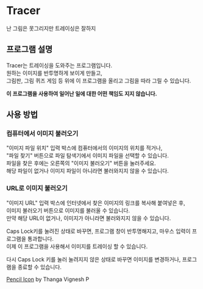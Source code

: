 # Tracer
 난 그림은 못그리지만 트레이싱은 잘하지

## 프로그램 설명
 Tracer는 트레이싱을 도와주는 프로그램입니다.   
 원하는 이미지를 반투명하게 보이게 만들고,   
 그림판, 그림 퀴즈 게임 등 위에 이 프로그램을 올리고 그림을 따라 그릴 수 있습니다.
 
 **이 프로그램을 사용하여 일어난 일에 대한 어떤 책임도 지지 않습니다.**

## 사용 방법

### 컴퓨터에서 이미지 불러오기
 "이미지 파일 위치" 입력 박스에 컴퓨터에서의 이미지의 위치를 적거나,   
 "파일 찾기" 버튼으로 파일 탐색기에서 이미지 파일을 선택할 수 있습니다.   
 파일을 찾은 후에는 오른쪽의 "이미지 불러오기" 버튼을 눌러주세요.   
 해당 파일이 없거나 이미지 파일이 아니라면 불러와지지 않을 수 있습니다.

### URL로 이미지 불러오기
 "이미지 URL" 입력 박스에 인터넷에서 찾은 이미지의 링크를 복사해 붙여넣은 후,   
 이미지 불러오기 버튼으로 이미지를 불러올 수 있습니다.   
 만약 해당 URL이 없거나, 이미지가 아니라면 불러와지지 않을 수 있습니다.


Caps Lock키를 눌려진 상태로 바꾸면, 프로그램 창이 반투명해지고, 마우스 입력이 프로그램을 통과합니다.   
이제 이 프로그램을 사용해서 이미지를 트레이싱 할 수 있습니다.

다시 Caps Lock 키를 눌러 눌려지지 않은 상태로 바꾸면 이미지를 변경하거나, 프로그램을 종료할 수 있습니다.

[Pencil Icon](https://iconscout.com/icons/pencil) by Thanga Vignesh P
